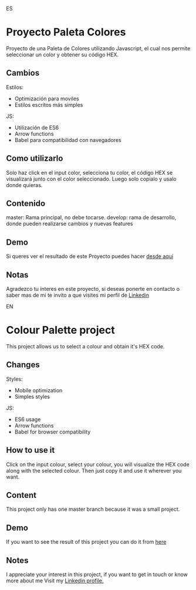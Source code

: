 ES

# Proyecto Paleta Colores

Proyecto de una Paleta de Colores utilizando Javascript, el cual nos permite seleccionar un color
y obtener su código HEX.

## Cambios

Estilos:

- Optimización para moviles
- Estilos escritos más simples

JS:

- Utilización de ES6
- Arrow functions
- Babel para compatibilidad con navegadores

## Como utilizarlo

Solo haz click en el input color, selecciona tu color, el código HEX se visualizará junto con el color seleccionado.
Luego solo copialo y usalo donde quieras.

## Contenido

master: Rama principal, no debe tocarse.
develop: rama de desarrollo, donde pueden realizarse cambios y nuevas features

## Demo

Si queres ver el resultado de este Proyecto puedes hacer [desde aquí](https://paleta-colores-gm.netlify.app/)

## Notas

Agradezco tu ínteres en este proyecto, si deseas ponerte en contacto o saber mas de mi te invito a que visites
mi perfil de [Linkedin](https://www.linkedin.com/in/gast%C3%B3n-martinez-a2189a1a2/)

EN

# Colour Palette project

This project allows us to select a colour and obtain it's HEX code.

## Changes

Styles:

- Mobile optimization
- Simples styles

JS:

- ES6 usage
- Arrow functions
- Babel for browser compatibility

## How to use it

Click on the input colour, select your colour, you will visualize the HEX code along with the selected colour.
Then just copy it and use it wherever you want.

## Content

This project only has one master branch because it was a small project.

## Demo

If you want to see the result of this project you can do it from [here](https://paleta-colores-gm.netlify.app/)

## Notes

I appreciate your interest in this project, if you want to get in touch or know more about me
Visit my [Linkedin profile.](https://www.linkedin.com/in/gast%C3%B3n-martinez-a2189a1a2/)
